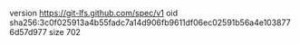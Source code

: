 version https://git-lfs.github.com/spec/v1
oid sha256:3c0f025913a4b55fadc7a14d906fb9611df06ec02591b56a4e1038776d57d977
size 702
